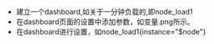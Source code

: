 * 建立一个dashboard,如关于一分钟负载的,即node_load1
* 在dashboard页面的设置中添加参数，如变量.png所示。
* 在dashboard进行设置，如node_load1{instance="$node"}